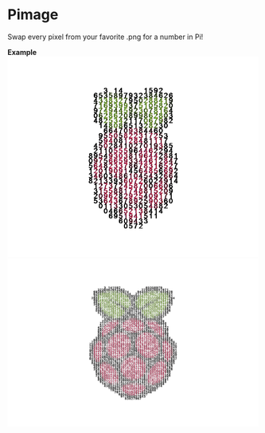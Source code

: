 # Pimage
Swap every pixel from your favorite .png for a number in Pi!

**Example**
![Raspberry Small](https://github.com/jetspiking/Pimage/blob/main/pimage_raspberry.png)
![Raspberry Large](https://github.com/jetspiking/Pimage/blob/main/pimage_raspberry_big.png)
